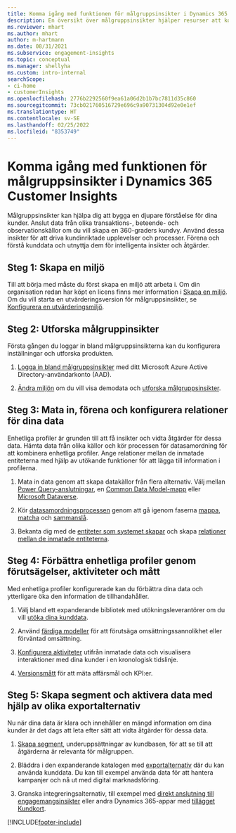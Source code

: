 ```yaml
---
title: Komma igång med funktionen för målgruppsinsikter i Dynamics 365 Customer Insights
description: En översikt över målgruppsinsikter hjälper resurser att komma igång snabbt.
ms.reviewer: mhart
ms.author: mhart
author: m-hartmann
ms.date: 08/31/2021
ms.subservice: engagement-insights
ms.topic: conceptual
ms.manager: shellyha
ms.custom: intro-internal
searchScope:
- ci-home
- customerInsights
ms.openlocfilehash: 2776b2292560f9ea61a06d2b1b7bc7811d35c860
ms.sourcegitcommit: 73cb021760516729e696c9a90731304d92e0e1ef
ms.translationtype: HT
ms.contentlocale: sv-SE
ms.lasthandoff: 02/25/2022
ms.locfileid: "8353749"
---
```

# <a name="get-started-with-dynamics-365-customer-insights-audience-insights-capability"></a>Komma igång med funktionen för målgruppsinsikter i Dynamics 365 Customer Insights

Målgruppsinsikter kan hjälpa dig att bygga en djupare förståelse för dina kunder. Anslut data från olika transaktions-, beteende- och observationskällor om du vill skapa en 360-graders kundvy. Använd dessa insikter för att driva kundinriktade upplevelser och processer. Förena och förstå kunddata och utnyttja dem för intelligenta insikter och åtgärder.

## <a name="step-1-create-an-environment"></a>Steg 1: Skapa en miljö

Till att börja med måste du först skapa en miljö att arbeta i. Om din organisation redan har köpt en licens finns mer information i [Skapa en miljö](create-environment.md). Om du vill starta en utvärderingsversion för målgruppsinsikter, se [Konfigurera en utvärderingsmiljö](../trial-signup.md). 

## <a name="step-2-explore-audience-insights"></a>Steg 2: Utforska målgruppinsikter

Första gången du loggar in bland målgruppsinsikterna kan du konfigurera inställningar och utforska produkten.

1. [Logga in bland målgruppsinsikter](https://home.ci.ai.dynamics.com) med ditt Microsoft Azure Active Directory-användarkonto (AAD).

1. [Ändra miljön](manage-environments.md#switch-environments) om du vill visa demodata och [utforska målgruppsinsikter](home.md).

##  <a name="step-3-ingest-unify-and-set-up-relationships-for-your-data"></a>Steg 3: Mata in, förena och konfigurera relationer för dina data

Enhetliga profiler är grunden till att få insikter och vidta åtgärder för dessa data. Hämta data från olika källor och kör processen för datasamordning för att kombinera enhetliga profiler. Ange relationer mellan de inmatade entiteterna med hjälp av utökande funktioner för att lägga till information i profilerna. 

1. Mata in data genom att skapa datakällor från flera alternativ. Välj mellan [Power Query-anslutningar](connect-power-query.md), en [Common Data Model-mapp](connect-common-data-model.md) eller [Microsoft Dataverse](/dynamics365/customer-insights/audience-insights/connect-dataverse-managed-lake). 

1. Kör [datasamordningsprocessen](data-unification.md) genom att gå igenom faserna [mappa](map-entities.md), [matcha](match-entities.md) och [sammanslå](merge-entities.md).

1. Bekanta dig med de [entiteter som systemet skapar](entities.md) och skapa [relationer mellan de inmatade entiteterna](relationships.md).
    
## <a name="step-4-enhance-unified-profiles-with-predictions-activities-and-measures"></a>Steg 4: Förbättra enhetliga profiler genom förutsägelser, aktiviteter och mått

Med enhetliga profiler konfigurerade kan du förbättra dina data och ytterligare öka den information de tillhandahåller.

1. Välj bland ett expanderande bibliotek med utökningsleverantörer om du vill [utöka dina kunddata](enrichment-hub.md).

1. Använd [färdiga modeller](predictions-overview.md) för att förutsäga omsättningssannolikhet eller förväntad omsättning.

1. [Konfigurera aktiviteter](activities.md) utifrån inmatade data och visualisera interaktioner med dina kunder i en kronologisk tidslinje. 

1. [Versionsmått](measures.md) för att mäta affärsmål och KPI:er.
 
## <a name="step-5-create-segments-and-activate-data-through-various-export-options"></a>Steg 5: Skapa segment och aktivera data med hjälp av olika exportalternativ

Nu när dina data är klara och innehåller en mängd information om dina kunder är det dags att leta efter sätt att vidta åtgärder för dessa data. 

1. [Skapa segment](segments.md), underuppsättningar av kundbasen, för att se till att åtgärderna är relevanta för målgruppen.

1. Bläddra i den expanderande katalogen med [exportalternativ](export-destinations.md) där du kan använda kunddata. Du kan till exempel använda data för att hantera kampanjer och nå ut med digital marknadsföring.

1. Granska integreringsalternativ, till exempel med [direkt anslutning till engagemangsinsikter](../engagement-insights/integrate-audience-insights-engagement-insights.md) eller andra Dynamics 365-appar med [tillägget Kundkort](customer-card-add-in.md).  


[!INCLUDE[footer-include](../includes/footer-banner.md)]